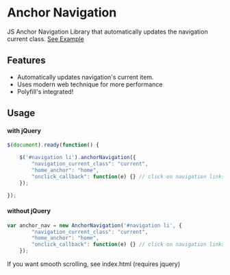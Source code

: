 # Anchor Navigation

JS Anchor Navigation Library that automatically updates the navigation current class. [See Example]()

## Features
* Automatically updates navigation's current item.
* Uses modern web technique for more performance
* Polyfill's integrated!

## Usage
#### with jQuery
`````javascript
$(document).ready(function() {

    $('#navigation li').anchorNavigation({
        "navigation_current_class": "current",
        "home_anchor": "home",
        "onclick_callback": function(e) {} // click on navigation links
    });

});
`````

#### without jQuery
`````javascript
var anchor_nav = new AnchorNavigation('#navigation li', {
        "navigation_current_class": "current",
        "home_anchor": "home",
        "onclick_callback": function(e) {} // click on navigation links
    });
`````

If you want smooth scrolling, see index.html (requires jquery)